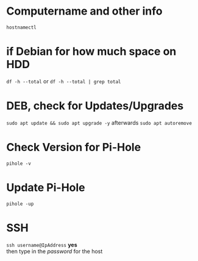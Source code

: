 # Computername and other info
```hostnamectl```

# if Debian for how much space on HDD
``` df -h --total ```
or
```df -h --total | grep total```

# DEB, check for Updates/Upgrades
``` sudo apt update && sudo apt upgrade -y ``` 
afterwards
``` sudo apt autoremove ```

# Check Version for Pi-Hole
``` pihole -v ```

# Update Pi-Hole
``` pihole -up ```

# SSH
```ssh username@IpAddress```
**yes** </br>
then type in the _password_ for the host </br>
